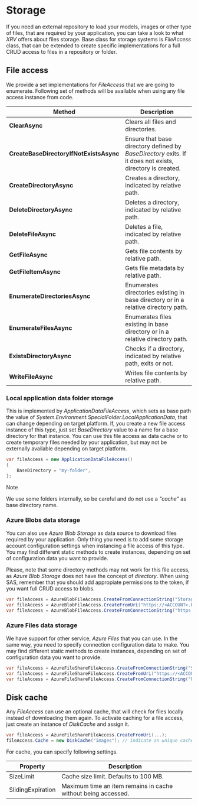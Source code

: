 # Storage

If you need an external repository to load your models, images or other type of files, that are required by your application, you can take a look to what _XRV_ offers about files storage. Base class for storage systems is _FileAccess_ class, that can be extended to create specific implementations for a full CRUD access to files in a repository or folder. 

## File access

We provide a set implementations for _FileAccess_ that we are going to enumerate. Following set of methods will be available when using any file access instance from code.

| Method | Description |
| ------ | ------------------- |
| **ClearAsync** | Clears all files and directories. |
| **CreateBaseDirectoryIfNotExistsAsync** | Ensure that base directory defined by _BaseDirectory_ exits. If it does not exists, directory is created. |
| **CreateDirectoryAsync** | Creates a directory, indicated by relative path. |
| **DeleteDirectoryAsync** | Deletes a directory, indicated by relative path. |
| **DeleteFileAsync** | Deletes a file, indicated by relative path. |
| **GetFileAsync** | Gets file contents by relative path. |
| **GetFileItemAsync** | Gets file metadata by relative path. |
| **EnumerateDirectoriesAsync** | Enumerates directories existing in base directory or in a relative directory path. |
| **EnumerateFilesAsync** | Enumerates files existing in base directory or in a relative directory path. |
| **ExistsDirectoryAsync** | Checks if a directory, indicated by relative path, exits or not. |
| **WriteFileAsync** | Writes file contents by relative path. |

### Local application data folder storage
This is implemented by _ApplicationDataFileAccess_, which sets as base path the value of _System.Environment.SpecialFolder.LocalApplicationData_, that can change depending on target platform. If, you create a new file access instance of this type, just set _BaseDirectory_ value to a name for a base directory for that instance. You can use this file access as data cache or to create temporary files needed by your application, but may not be externally available depending on target platform.

```csharp
var fileAccess = new ApplicationDataFileAccess()
{
    BaseDirectory = "my-folder",
};
```
> [!NOTE]
> We use some folders internally, so be careful and do not use a _"cache_" as base directory name.

### Azure Blobs data storage
You can also use _Azure Blob Storage_ as data source to download files required by your application. Only thing you need is to add some storage account configuration settings when instancing a file access of this type. You may find different static methods to create instances, depending on set of configuration data you want to provide.

Please, note that some directory methods may not work for this file access, as _Azure Blob Storage_ does not have the concept of _directory_. When using SAS, remember that you should add appropiate permissions to the token, if you want full CRUD access to blobs.

```csharp
var fileAccess = AzureBlobFileAccess.CreateFromConnectionString("Storage account connection string", "Container name"); //or
var fileAccess = AzureBlobFileAccess.CreateFromUri("https://<ACCOUNT>.blob.core.windows.net/container?sv=2021-08-06&st=2022-11-18T15%3A07%3A20Z&..."); // Container URI containing SAS (or without SAS for public containers, if you need read-only operations)
var fileAccess = AzureBlobFileAccess.CreateFromConnectionString("https://<ACCOUNT>.blob.core.windows.net/container", "sv=2021-08-06&st=2022-11-18T15%3A07%3A20Z&...");  // Container URI with separated SAS
```

### Azure Files data storage
We have support for other service, _Azure Files_ that you can use. In the same way, you need to specify connection configuration data to make. You may find different static methods to create instances, depending on set of configuration data you want to provide. 

```csharp
var fileAccess = AzureFileShareFileAccess.CreateFromConnectionString("Storage account connection string", "Share name"); //or
var fileAccess = AzureFileShareFileAccess.CreateFromUri("https://<ACCOUNT>.file.core.windows.net/share?sv=2021-08-06&st=2022-11-18T15%3A07%3A20Z&..."); // Share URI containing SAS
var fileAccess = AzureFileShareFileAccess.CreateFromConnectionString("https://<ACCOUNT>.file.core.windows.net/share", "sv=2021-08-06&st=2022-11-18T15%3A07%3A20Z&...");  // Share URI with separated SAS
```

## Disk cache

Any _FileAccess_ can use an optional cache, that will check for files locally instead of downloading them again. To activate caching for a file access, just create an instance of _DiskCache_ and assign it.

```csharp
var fileAccess = AzureFileShareFileAccess.CreateFromUri(...);
fileAccess.Cache = new DiskCache("images"); // indicate an unique cache name for your needs
```

For cache, you can specify following settings.

| Property | Description |
| ------ | ------------------- |
| SizeLimit | Cache size limit. Defaults to 100 MB. |
| SlidingExpiration | Maximum time an item remains in cache without being accessed.  |
